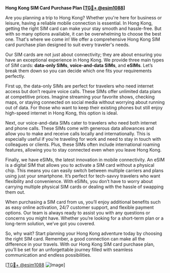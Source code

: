 **Hong Kong SIM Card Purchase Plan [[TG💪+ @esim1088](https://t.me/s/esim1088)]**

Are you planning a trip to Hong Kong? Whether you're here for business or leisure, having a reliable mobile connection is essential. In Hong Kong, getting the right SIM card can make your stay smooth and hassle-free. But with so many options available, it can be overwhelming to choose the best one. That's where we come in! We offer a comprehensive Hong Kong SIM card purchase plan designed to suit every traveler's needs.

Our SIM cards are not just about connectivity; they are about ensuring you have an exceptional experience in Hong Kong. We provide three main types of SIM cards: **data-only SIMs**, **voice-and-data SIMs**, and **eSIMs**. Let’s break them down so you can decide which one fits your requirements perfectly.

First up, the data-only SIMs are perfect for travelers who need internet access but don’t require voice calls. These SIMs offer unlimited data plans at competitive prices. Imagine streaming your favorite shows, checking maps, or staying connected on social media without worrying about running out of data. For those who want to keep their existing phones but still enjoy high-speed internet in Hong Kong, this option is ideal.

Next, our voice-and-data SIMs cater to travelers who need both internet and phone calls. These SIMs come with generous data allowances and allow you to make and receive calls locally and internationally. This is especially useful if you’re traveling for work and need to stay in touch with colleagues or clients. Plus, these SIMs often include international roaming features, allowing you to stay connected even when you leave Hong Kong.

Finally, we have eSIMs, the latest innovation in mobile connectivity. An eSIM is a digital SIM that allows you to activate a SIM card without a physical chip. This means you can easily switch between multiple carriers and plans using just your smartphone. It’s perfect for tech-savvy travelers who want flexibility and convenience. With eSIMs, you don’t have to worry about carrying multiple physical SIM cards or dealing with the hassle of swapping them out.

When purchasing a SIM card from us, you’ll enjoy additional benefits such as easy online activation, 24/7 customer support, and flexible payment options. Our team is always ready to assist you with any questions or concerns you might have. Whether you’re looking for a short-term plan or a long-term solution, we’ve got you covered.

So, why wait? Start planning your Hong Kong adventure today by choosing the right SIM card. Remember, a good connection can make all the difference in your travels. With our Hong Kong SIM card purchase plan, you’ll be set for an unforgettable journey filled with seamless communication and endless possibilities.

[[TG💪+ @esim1088](https://t.me/s/esim1088) ![Image](https://i.postimg.cc/Y0z9fWf4/image.png)]